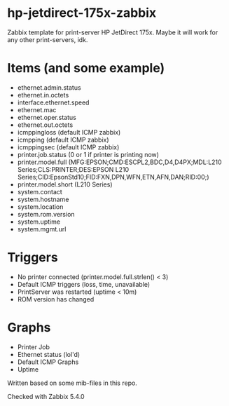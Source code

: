 # hp-jetdirect-175x-zabbix
Zabbix template for print-server HP JetDirect 175x. Maybe it will work for any other print-servers, idk.

# Items (and some example)
- ethernet.admin.status
- ethernet.in.octets
- interface.ethernet.speed
- ethernet.mac
- ethernet.oper.status
- ethernet.out.octets
- icmppingloss (default ICMP zabbix)
- icmpping (default ICMP zabbix)
- icmppingsec (default ICMP zabbix)
- printer.job.status (0 or 1 if printer is printing now)
- printer.model.full (MFG:EPSON;CMD:ESCPL2,BDC,D4,D4PX;MDL:L210 Series;CLS:PRINTER;DES:EPSON L210 Series;CID:EpsonStd10;FID:FXN,DPN,WFN,ETN,AFN,DAN;RID:00;)
- printer.model.short (L210 Series)
- system.contact
- system.hostname
- system.location
- system.rom.version
- system.uptime
- system.mgmt.url

# Triggers
- No printer connected (printer.model.full.strlen() < 3)
- Default ICMP triggers (loss, time, unavailable)
- PrintServer was restarted (uptime < 10m)
- ROM version has changed

# Graphs
- Printer Job
- Ethernet status (lol'd)
- Default ICMP Graphs
- Uptime

Written based on some mib-files in this repo.

Checked with Zabbix 5.4.0
